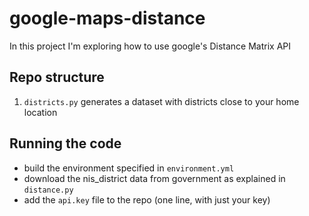 # google-maps-distance

In this project I'm exploring how to use google's Distance Matrix API

## Repo structure

1. `districts.py` generates a dataset with districts close to your home location

## Running the code

* build the environment specified in `environment.yml`
* download the nis_district data from government as explained in `distance.py`
* add the `api.key` file to the repo (one line, with just your key) 